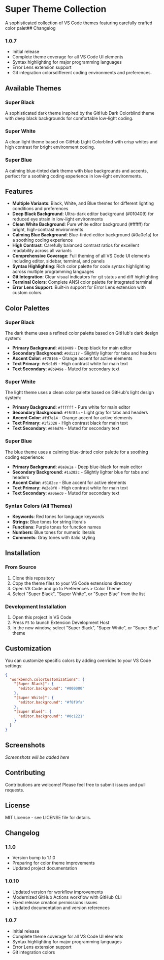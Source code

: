 # Super Theme Collection

A sophisticated collection of VS Code themes featuring carefully crafted color palet## Changelog

### 1.0.7
- Initial release
- Complete theme coverage for all VS Code UI elements
- Syntax highlighting for major programming languages
- Error Lens extension support
- Git integration colorsdifferent coding environments and preferences.

## Available Themes

### Super Black
A sophisticated dark theme inspired by the GitHub Dark Colorblind theme with deep black backgrounds for comfortable low-light coding.

### Super White
A clean light theme based on GitHub Light Colorblind with crisp whites and high contrast for bright environment coding.

### Super Blue
A calming blue-tinted dark theme with blue backgrounds and accents, perfect for a soothing coding experience in low-light environments.

## Features

- **Multiple Variants**: Black, White, and Blue themes for different lighting conditions and preferences
- **Deep Black Background**: Ultra-dark editor background (#010409) for reduced eye strain in low-light environments
- **Clean White Background**: Pure white editor background (#ffffff) for bright, high-contrast environments
- **Calming Blue Background**: Blue-tinted editor background (#0a0e1a) for a soothing coding experience
- **High Contrast**: Carefully balanced contrast ratios for excellent readability across all variants
- **Comprehensive Coverage**: Full theming of all VS Code UI elements including editor, sidebar, terminal, and panels
- **Syntax Highlighting**: Rich color palette for code syntax highlighting across multiple programming languages
- **Git Integration**: Clear visual indicators for git status and diff highlighting
- **Terminal Colors**: Complete ANSI color palette for integrated terminal
- **Error Lens Support**: Built-in support for Error Lens extension with custom colors

## Color Palettes

### Super Black
The dark theme uses a refined color palette based on GitHub's dark design system:

- **Primary Background**: `#010409` - Deep black for main editor
- **Secondary Background**: `#0d1117` - Slightly lighter for tabs and headers
- **Accent Color**: `#f78166` - Orange accent for active elements
- **Text Primary**: `#c9d1d9` - High contrast white for main text
- **Text Secondary**: `#8b949e` - Muted for secondary text

### Super White
The light theme uses a clean color palette based on GitHub's light design system:

- **Primary Background**: `#ffffff` - Pure white for main editor
- **Secondary Background**: `#f6f8fa` - Light gray for tabs and headers
- **Accent Color**: `#fd7e14` - Orange accent for active elements
- **Text Primary**: `#1f2328` - High contrast black for main text
- **Text Secondary**: `#656d76` - Muted for secondary text

### Super Blue

The blue theme uses a calming blue-tinted color palette for a soothing coding experience:

- **Primary Background**: `#0a0e1a` - Deep blue-black for main editor
- **Secondary Background**: `#1a202c` - Slightly lighter blue for tabs and headers
- **Accent Color**: `#3182ce` - Blue accent for active elements
- **Text Primary**: `#e2e8f0` - High contrast white for main text
- **Text Secondary**: `#a0aec0` - Muted for secondary text

### Syntax Colors (All Themes)
- **Keywords**: Red tones for language keywords
- **Strings**: Blue tones for string literals
- **Functions**: Purple tones for function names
- **Numbers**: Blue tones for numeric literals
- **Comments**: Gray tones with italic styling

## Installation

### From Source
1. Clone this repository
2. Copy the theme files to your VS Code extensions directory
3. Open VS Code and go to Preferences > Color Theme
4. Select "Super Black", "Super White", or "Super Blue" from the list

### Development Installation
1. Open this project in VS Code
2. Press `F5` to launch Extension Development Host
3. In the new window, select "Super Black", "Super White", or "Super Blue" theme

## Customization

You can customize specific colors by adding overrides to your VS Code settings:

```json
{
  "workbench.colorCustomizations": {
    "[Super Black]": {
      "editor.background": "#000000"
    },
    "[Super White]": {
      "editor.background": "#f8f9fa"
    },
    "[Super Blue]": {
      "editor.background": "#0c1221"
    }
  }
}
```

## Screenshots

*Screenshots will be added here*

## Contributing

Contributions are welcome! Please feel free to submit issues and pull requests.

## License

MIT License - see LICENSE file for details.

## Changelog

### 1.1.0

- Version bump to 1.1.0
- Preparing for color theme improvements
- Updated project documentation

### 1.0.10

- Updated version for workflow improvements
- Modernized GitHub Actions workflow with GitHub CLI
- Fixed release creation permissions issues
- Updated documentation and version references

### 1.0.7

- Initial release
- Complete theme coverage for all VS Code UI elements
- Syntax highlighting for major programming languages
- Error Lens extension support
- Git integration colors
